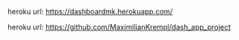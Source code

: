 heroku url: https://dashboardmk.herokuapp.com/

heroku url: https://github.com/MaximilianKrempl/dash_app_project
